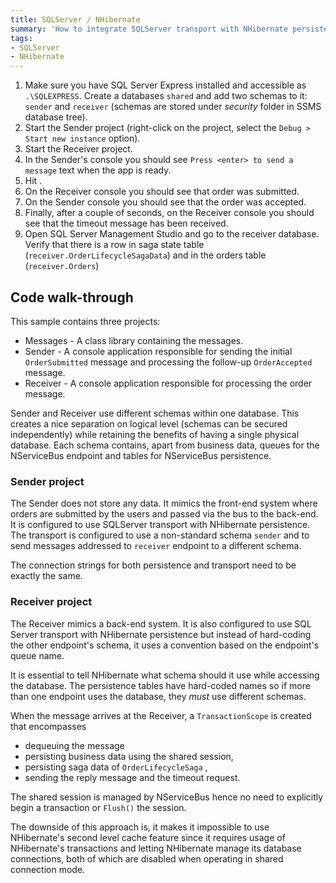 ```yaml
---
title: SQLServer / NHibernate
summary: 'How to integrate SQLServer transport with NHibernate persistence without outbox'
tags:
- SQLServer
- NHibernate
---
```


 1. Make sure you have SQL Server Express installed and accessible as `.\SQLEXPRESS`. Create a databases `shared` and add two schemas to it: `sender` and `receiver` (schemas are stored under *security* folder in SSMS database tree).
 2. Start the Sender project (right-click on the project, select the `Debug > Start new instance` option). 
 3. Start the Receiver project.
 4. In the Sender's console you should see `Press <enter> to send a message` text when the app is ready. 
 5. Hit <enter>.
 6. On the Receiver console you should see that order was submitted.
 7. On the Sender console you should see that the order was accepted.
 8. Finally, after a couple of seconds, on the Receiver console you should see that the timeout message has been received.
 9. Open SQL Server Management Studio and go to the receiver database. Verify that there is a row in saga state table (`receiver.OrderLifecycleSagaData`) and in the orders table (`receiver.Orders`)

## Code walk-through

This sample contains three projects: 

 * Messages - A class library containing the messages.
 * Sender - A console application responsible for sending the initial `OrderSubmitted` message and processing the follow-up `OrderAccepted` message.
 * Receiver - A console application responsible for processing the order message.

Sender and Receiver use different schemas within one database. This creates a nice separation on logical level (schemas can be secured independently) while retaining the benefits of having a single physical database. Each schema contains, apart from business data, queues for the NServiceBus endpoint and tables for NServiceBus persistence.

### Sender project
 
The Sender does not store any data. It mimics the front-end system where orders are submitted by the users and passed via the bus to the back-end. It is configured to use SQLServer transport with NHibernate persistence. The transport is configured to use a non-standard schema `sender` and to send messages addressed to `receiver` endpoint to a different schema.

<!-- import SenderConfiguration -->

The connection strings for both persistence and transport need to be exactly the same.

<!-- import SenderConnectionStrings -->

### Receiver project

The Receiver mimics a back-end system. It is also configured to use SQL Server transport with NHibernate persistence but instead of hard-coding the other endpoint's schema, it uses a convention based on the endpoint's queue name.

<!-- import ReceiverConfiguration -->

It is essential to tell NHibernate what schema should it use while accessing the database. The persistence tables have hard-coded names so if more than one endpoint uses the database, they *must* use different schemas.

<!-- import NHibernate -->

When the message arrives at the Receiver, a `TransactionScope` is created that encompasses
 * dequeuing the message
 * persisting business data using the shared session,
 * persisting saga data of `OrderLifecycleSaga` ,
 * sending the reply message and the timeout request.

<!-- import Reply -->

<!-- import Timeout -->

The shared session is managed by NServiceBus hence no need to explicitly begin a transaction or `Flush()` the session. 

<!-- import StoreUserData -->

The downside of this approach is, it makes it impossible to use NHibernate's second level cache feature since it requires usage of NHibernate's transactions and letting NHibernate manage its database connections, both of which are disabled when operating in shared connection mode.